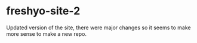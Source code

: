 # freshyo-site-2
Updated version of the site, there were major changes so it seems to make more sense to make a new repo. 
